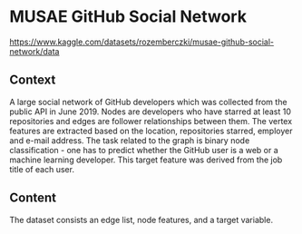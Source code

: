 # MUSAE GitHub Social Network
https://www.kaggle.com/datasets/rozemberczki/musae-github-social-network/data

## Context
A large social network of GitHub developers which was collected from the public API in June 2019. Nodes are developers who have starred at least 10 repositories and edges are follower relationships between them. The vertex features are extracted based on the location, repositories starred, employer and e-mail address. The task related to the graph is binary node classification - one has to predict whether the GitHub user is a web or a machine learning developer. This target feature was derived from the job title of each user.

## Content
The dataset consists an edge list, node features, and a target variable.

